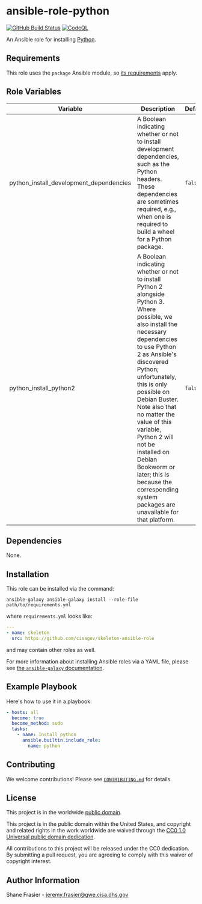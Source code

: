 # ansible-role-python #

[![GitHub Build Status](https://github.com/cisagov/ansible-role-python/workflows/build/badge.svg)](https://github.com/cisagov/ansible-role-python/actions)
[![CodeQL](https://github.com/cisagov/ansible-role-python/workflows/CodeQL/badge.svg)](https://github.com/cisagov/ansible-role-python/actions/workflows/codeql-analysis.yml)

An Ansible role for installing [Python](https://www.python.org/).

## Requirements ##

This role uses the `package` Ansible module, so [its
requirements](https://docs.ansible.com/ansible/latest/modules/package_module.html#requirements)
apply.

## Role Variables ##

| Variable | Description | Default | Required |
|----------|-------------|---------|----------|
| python_install_development_dependencies | A Boolean indicating whether or not to install development dependencies, such as the Python headers.  These dependencies are sometimes required, e.g., when one is required to build a wheel for a Python package. | `false` | No |
| python_install_python2 | A Boolean indicating whether or not to install Python 2 alongside Python 3.  Where possible, we also install the necessary dependencies to use Python 2 as Ansible's discovered Python; unfortunately, this is only possible on Debian Buster.  Note also that no matter the value of this variable, Python 2 will not be installed on Debian Bookworm or later; this is because the corresponding system packages are unavailable for that platform. | `false` | No |

## Dependencies ##

None.

## Installation ##

This role can be installed via the command:

```console
ansible-galaxy ansible-galaxy install --role-file path/to/requirements.yml
```

where `requirements.yml` looks like:

```yaml
---
- name: skeleton
  src: https://github.com/cisagov/skeleton-ansible-role
```

and may contain other roles as well.

For more information about installing Ansible roles via a YAML file,
please see [the `ansible-galaxy`
documentation](https://docs.ansible.com/ansible/latest/galaxy/user_guide.html#installing-multiple-roles-from-a-file).

## Example Playbook ##

Here's how to use it in a playbook:

```yaml
- hosts: all
  become: true
  become_method: sudo
  tasks:
    - name: Install python
      ansible.builtin.include_role:
        name: python
```

## Contributing ##

We welcome contributions!  Please see [`CONTRIBUTING.md`](CONTRIBUTING.md) for
details.

## License ##

This project is in the worldwide [public domain](LICENSE).

This project is in the public domain within the United States, and
copyright and related rights in the work worldwide are waived through
the [CC0 1.0 Universal public domain
dedication](https://creativecommons.org/publicdomain/zero/1.0/).

All contributions to this project will be released under the CC0
dedication. By submitting a pull request, you are agreeing to comply
with this waiver of copyright interest.

## Author Information ##

Shane Frasier - <jeremy.frasier@gwe.cisa.dhs.gov>
